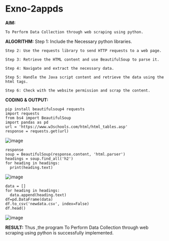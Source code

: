 # Exno-2appds
**AIM:**
    
    To Perform Data Collection through web scraping using python.

**ALGORITHM:**
	Step 1: Include the Necessary python libraries.
 
	Step 2: Use the requests library to send HTTP requests to a web page.
 
	Step 3: Retrieve the HTML content and use BeautifulSoup to parse it.
 
	Step 4: Navigate and extract the necessary data.
 
	Step 5: Handle the Java script content and retrieve the data using the html tags.
 
	Step 6: Check with the website permission and scrap the content.

**CODING & OUTPUT:**
```
pip install beautifulsoup4 requests
import requests
from bs4 import BeautifulSoup
import pandas as pd
url = 'https://www.w3schools.com/html/html_tables.asp'
response = requests.get(url)
```
![image](https://github.com/user-attachments/assets/d1e875bb-c1de-4bce-afe3-a4204002432d)

```
response
soup = BeautifulSoup(response.content, 'html.parser')
headings = soup.find_all('h2')
for heading in headings:
  print(heading.text)
```

![image](https://github.com/user-attachments/assets/bc5f073b-0a10-4fa8-8942-89caa7a475e1)

```
data = []
for heading in headings:
  data.append(heading.text)
df=pd.DataFrame(data)
df.to_csv('newdata.csv', index=False)
df.head()
```
![image](https://github.com/user-attachments/assets/89f4a4ed-22e2-47d8-b2a3-879fe4cd1779)

**RESULT:**
Thus ,the program To Perform Data Collection through web scraping using python is successfully implemented.
